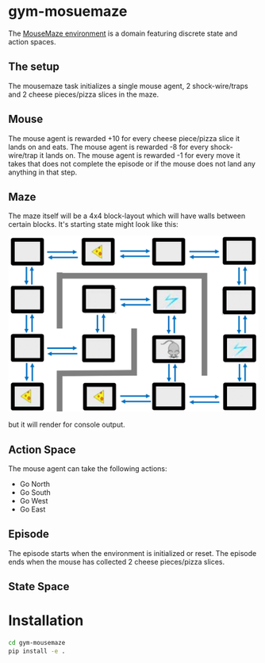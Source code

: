 # gym-mosuemaze

The [MouseMaze environment](https://github.com/AkasshShah/MouseMaze) is a domain featuring discrete state and action spaces.

## The setup

The mousemaze task initializes a single mouse agent, 2 shock-wire/traps and 2 cheese pieces/pizza slices in the maze.

## Mouse

The mouse agent is rewarded +10 for every cheese piece/pizza slice it lands on and eats. The mouse agent is rewarded -8 for every shock-wire/trap it lands on. The mouse agent is rewarded -1 for every move it takes that does not complete the episode or if the mouse does not land any anything in that step.

## Maze

The maze itself will be a 4x4 block-layout which will have walls between certain blocks. It's starting state might look like this:

![Image of Maze](https://github.com/AkasshShah/MouseMaze/blob/master/gym-mousemaze/MouseMaze.PNG)

but it will render for console output.

## Action Space

The mouse agent can take the following actions:
* Go North
* Go South
* Go West
* Go East

## Episode

The episode starts when the environment is initialized or reset. The episode ends when the mouse has collected 2 cheese pieces/pizza slices.

## State Space

# Installation

```bash
cd gym-mousemaze
pip install -e .
```
